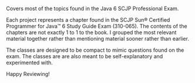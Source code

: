 Covers most of the topics found in the Java 6 SCJP Professional Exam.

Each project represents a chapter found in the SCJP Sun® Certified Programmer for Java™ 6 Study Guide Exam (310-065). The contents of the chapters are not exactly 1 to 1 to the book. I grouped the most relevant material together rather than mentioning material sooner rather than earlier.

The classes are designed to be compact to mimic questions found on the exam. The classes are are also meant to be self-explanatory and experimented with.

Happy Reviewing!